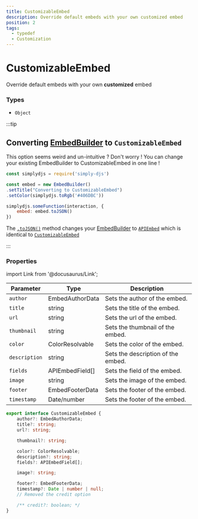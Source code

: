 ```yaml
---
title: CustomizableEmbed
description: Override default embeds with your own customized embed
position: 2
tags:
  - typedef
  - Customization
---
```


# CustomizableEmbed

Override default embeds with your own **customized** embed

### Types
* `Object`

:::tip

## Converting [EmbedBuilder](https://old.discordjs.dev/#/docs/discord.js/main/class/EmbedBuilder) to `CustomizableEmbed`

This option seems weird and un-intuitive ? Don't worry !
You can change your existing EmbedBuilder to CustomizableEmbed in one line !

```js
const simplydjs = require('simply-djs')

const embed = new EmbedBuilder()
.setTitle("Converting to CustomizableEmbed")
.setColor(simplydjs.toRgb('#406DBC'))

simplydjs.someFunction(interaction, {
	embed: embed.toJSON()
})
```

The [`.toJSON()`](https://discord.js.org/docs/packages/builders/1.6.3/EmbedBuilder:Class#toJSON) method changes your [EmbedBuilder](https://old.discordjs.dev/#/docs/discord.js/main/class/EmbedBuilder) to [`APIEmbed`](https://discord-api-types.dev/api/discord-api-types-v10/interface/APIEmbed) which is identical to [`CustomizableEmbed`](#properties)

:::


### Properties

import Link from '@docusaurus/Link';

| Parameter | Type | Description  |
| --------- | ---- | ------------ |
| `author`  | <Link to="https://old.discordjs.dev/#/docs/discord.js/main/typedef/EmbedAuthorData">EmbedAuthorData</Link> | Sets the author of the embed. |
| `title`  | <Link to="https://developer.mozilla.org/en-US/docs/Web/JavaScript/Reference/Global_Objects/String">string</Link> | Sets the title of the embed. |
| `url`  | <Link to="https://developer.mozilla.org/en-US/docs/Web/JavaScript/Reference/Global_Objects/String">string</Link> | Sets the url of the embed. |
| `thumbnail`  | <Link to="https://developer.mozilla.org/en-US/docs/Web/JavaScript/Reference/Global_Objects/String">string</Link> | Sets the thumbnail of the embed. |
| `color`  | <Link to="https://old.discordjs.dev/#/docs/discord.js/main/typedef/ColorResolvable">ColorResolvable</Link> | Sets the color of the embed. |
| `description`  | <Link to="https://developer.mozilla.org/en-US/docs/Web/JavaScript/Reference/Global_Objects/String">string</Link> | Sets the description of the embed. |
| `fields`  | <Link to="https://discord-api-types.dev/api/discord-api-types-v10/interface/APIEmbedField">APIEmbedField[]</Link> | Sets the field of the embed. |
| `image`  | <Link to="https://developer.mozilla.org/en-US/docs/Web/JavaScript/Reference/Global_Objects/String">string</Link> | Sets the image of the embed. |
| `footer`  | <Link to="https://old.discordjs.dev/#/docs/discord.js/main/typedef/EmbedFooterData">EmbedFooterData</Link> | Sets the footer of the embed. |
| `timestamp`  | <Link to="https://developer.mozilla.org/en-US/docs/Web/JavaScript/Reference/Global_Objects/Date">Date</Link>/<Link to="https://developer.mozilla.org/en-US/docs/Web/JavaScript/Reference/Global_Objects/Number">number</Link> | Sets the footer of the embed. |

```ts
export interface CustomizableEmbed {
	author?: EmbedAuthorData;
	title?: string;
	url?: string;

	thumbnail?: string;

	color?: ColorResolvable;
	description?: string;
	fields?: APIEmbedField[];

	image?: string;

	footer?: EmbedFooterData;
	timestamp?: Date | number | null;
	// Removed the credit option

	/** credit?: boolean; */
}
```